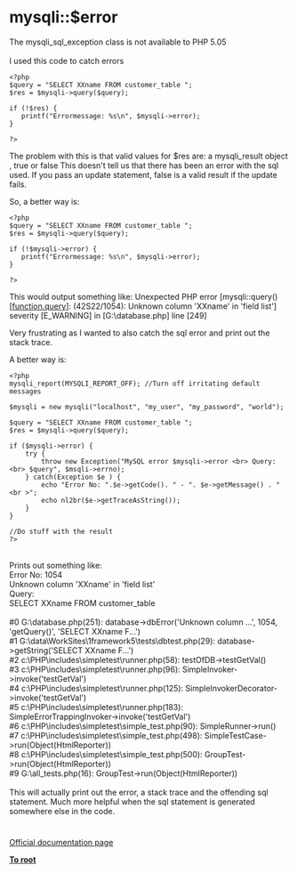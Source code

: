 # mysqli::$error



The mysqli_sql_exception class is not available to PHP 5.05<br><br>I used this code to catch errors <br>

```
<?php
$query = "SELECT XXname FROM customer_table ";
$res = $mysqli->query($query);

if (!$res) {
   printf("Errormessage: %s\n", $mysqli->error);
}

?>
```

The problem with this is that valid values for $res are: a mysqli_result object , true or false
This doesn't tell us that there has been an error with the sql used.
If you pass an update statement, false is a valid result if the update fails.

So, a better way is:


```
<?php
$query = "SELECT XXname FROM customer_table ";
$res = $mysqli->query($query);

if (!$mysqli->error) {
   printf("Errormessage: %s\n", $mysqli->error);
}

?>
```


This would output something like:
Unexpected PHP error [mysqli::query() [<a href='function.query'>function.query</a>]: (42S22/1054): Unknown column 'XXname' in 'field list'] severity [E_WARNING] in [G:\database.php] line [249]

Very frustrating as I wanted to also catch the sql error and print out the stack trace. 

A better way is:



```
<?php
mysqli_report(MYSQLI_REPORT_OFF); //Turn off irritating default messages

$mysqli = new mysqli("localhost", "my_user", "my_password", "world");

$query = "SELECT XXname FROM customer_table ";
$res = $mysqli->query($query);

if ($mysqli->error) {
    try {    
        throw new Exception("MySQL error $mysqli->error <br> Query:<br> $query", $msqli->errno);    
    } catch(Exception $e ) {
        echo "Error No: ".$e->getCode(). " - ". $e->getMessage() . "<br >";
        echo nl2br($e->getTraceAsString());
    }
}

//Do stuff with the result
?>
```
<br>Prints out something like:<br>Error No: 1054<br>Unknown column &apos;XXname&apos; in &apos;field list&apos;<br>Query: <br>SELECT XXname FROM customer_table<br><br>#0 G:\\database.php(251): database-&gt;dbError(&apos;Unknown column ...&apos;, 1054, &apos;getQuery()&apos;, &apos;SELECT XXname F...&apos;)<br>#1 G:\data\WorkSites\1framework5\tests\dbtest.php(29): database-&gt;getString(&apos;SELECT XXname F...&apos;)<br>#2 c:\PHP\includes\simpletest\runner.php(58): testOfDB-&gt;testGetVal()<br>#3 c:\PHP\includes\simpletest\runner.php(96): SimpleInvoker-&gt;invoke(&apos;testGetVal&apos;)<br>#4 c:\PHP\includes\simpletest\runner.php(125): SimpleInvokerDecorator-&gt;invoke(&apos;testGetVal&apos;)<br>#5 c:\PHP\includes\simpletest\runner.php(183): SimpleErrorTrappingInvoker-&gt;invoke(&apos;testGetVal&apos;)<br>#6 c:\PHP\includes\simpletest\simple_test.php(90): SimpleRunner-&gt;run()<br>#7 c:\PHP\includes\simpletest\simple_test.php(498): SimpleTestCase-&gt;run(Object(HtmlReporter))<br>#8 c:\PHP\includes\simpletest\simple_test.php(500): GroupTest-&gt;run(Object(HtmlReporter))<br>#9 G:\all_tests.php(16): GroupTest-&gt;run(Object(HtmlReporter))<br><br>This will actually print out the error, a stack trace and the offending sql statement. Much more helpful when the sql statement is generated somewhere else in the code.  

#

[Official documentation page](https://www.php.net/manual/en/mysqli.error.php)

**[To root](/README.md)**